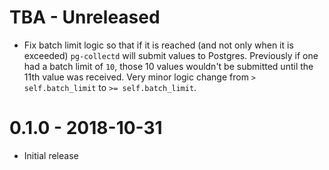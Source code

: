 # TBA - Unreleased

* Fix batch limit logic so that if it is reached (and not only when it is exceeded) `pg-collectd` will submit values to Postgres. Previously if one had a batch limit of `10`, those 10 values wouldn't be submitted until the 11th value was received. Very minor logic change from `> self.batch_limit` to `>= self.batch_limit`.

# 0.1.0 - 2018-10-31

* Initial release

